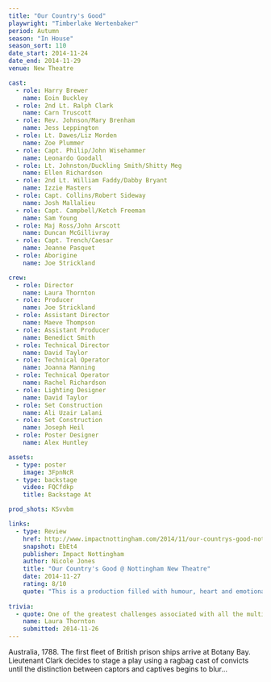```yaml
---
title: "Our Country's Good"
playwright: "Timberlake Wertenbaker"
period: Autumn
season: "In House"
season_sort: 110
date_start: 2014-11-24
date_end: 2014-11-29
venue: New Theatre

cast:
  - role: Harry Brewer
    name: Eoin Buckley
  - role: 2nd Lt. Ralph Clark
    name: Carn Truscott
  - role: Rev. Johnson/Mary Brenham
    name: Jess Leppington
  - role: Lt. Dawes/Liz Morden
    name: Zoe Plummer
  - role: Capt. Philip/John Wisehammer
    name: Leonardo Goodall
  - role: Lt. Johnston/Duckling Smith/Shitty Meg
    name: Ellen Richardson
  - role: 2nd Lt. William Faddy/Dabby Bryant
    name: Izzie Masters
  - role: Capt. Collins/Robert Sideway
    name: Josh Mallalieu
  - role: Capt. Campbell/Ketch Freeman
    name: Sam Young
  - role: Maj Ross/John Arscott
    name: Duncan McGillivray
  - role: Capt. Trench/Caesar
    name: Jeanne Pasquet
  - role: Aborigine
    name: Joe Strickland

crew:
  - role: Director
    name: Laura Thornton
  - role: Producer
    name: Joe Strickland
  - role: Assistant Director
    name: Maeve Thompson
  - role: Assistant Producer
    name: Benedict Smith
  - role: Technical Director
    name: David Taylor
  - role: Technical Operator
    name: Joanna Manning
  - role: Technical Operator
    name: Rachel Richardson
  - role: Lighting Designer
    name: David Taylor
  - role: Set Construction
    name: Ali Uzair Lalani
  - role: Set Construction
    name: Joseph Heil
  - role: Poster Designer
    name: Alex Huntley

assets:
  - type: poster
    image: 3FpnNcR
  - type: backstage
    video: FQCfdkp
    title: Backstage At

prod_shots: KSvvbm

links:
  - type: Review
    href: http://www.impactnottingham.com/2014/11/our-countrys-good-nottingham-new-theatre/
    snapshot: EbEt4
    publisher: Impact Nottingham
    author: Nicole Jones
    title: "Our Country's Good @ Nottingham New Theatre"
    date: 2014-11-27
    rating: 8/10
    quote: "This is a production filled with humour, heart and emotional punch. It comes across as a play that has been crafted with loving care; director Laura Thornton has styled her Director’s Note as ‘A Love Letter to Our Country’s Good’ in the programme, and it’s easy to see that passion reflected in the performance."
    
trivia:
  - quote: One of the greatest challenges associated with all the multi-rolling was getting the cast to change clothes quick enough.
    name: Laura Thornton
    submitted: 2014-11-26
---
```


Australia, 1788. The first fleet of British prison ships arrive at Botany Bay. Lieutenant Clark decides to stage a play using a ragbag cast of convicts until the distinction between captors and captives begins to blur…
